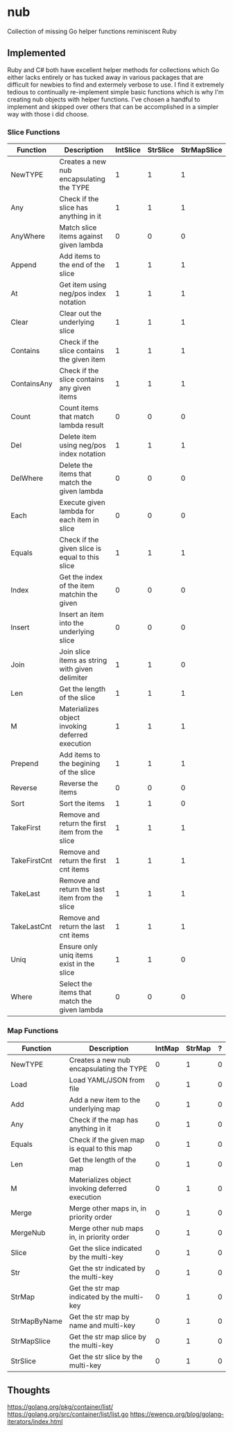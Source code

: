 # nub
Collection of missing Go helper functions reminiscent Ruby

## Implemented
Ruby and C# both have excellent helper methods for collections which Go either lacks entirely
or has tucked away in various packages that are difficult for newbies to find and extermely
verbose to use.  I find it extremely tedious to continually re-implement simple basic functions
which is why I'm creating nub objects with helper functions. I've chosen a handful to implement
and skipped over others that can be accomplished in a simpler way with those i did choose.

### Slice Functions
| Function     | Description                                     | IntSlice | StrSlice | StrMapSlice |
| ------------ | ----------------------------------------------- | -------- | -------- | ----------- |
| NewTYPE      | Creates a new nub encapsulating the TYPE        | 1        | 1        | 1           |
| Any          | Check if the slice has anything in it           | 1        | 1        | 1           |
| AnyWhere     | Match slice items against given lambda          | 0        | 0        | 0           |
| Append       | Add items to the end of the slice               | 1        | 1        | 1           |
| At           | Get item using neg/pos index notation           | 1        | 1        | 1           |
| Clear        | Clear out the underlying slice                  | 1        | 1        | 1           |
| Contains     | Check if the slice contains the given item      | 1        | 1        | 1           |
| ContainsAny  | Check if the slice contains any given items     | 1        | 1        | 1           |
| Count        | Count items that match lambda result            | 0        | 0        | 0           |
| Del          | Delete item using neg/pos index notation        | 1        | 1        | 1           |
| DelWhere     | Delete the items that match the given lambda    | 0        | 0        | 0           |
| Each         | Execute given lambda for each item in slice     | 0        | 0        | 0           |
| Equals       | Check if the given slice is equal to this slice | 1        | 1        | 1           |
| Index        | Get the index of the item matchin the given     | 0        | 0        | 0           |
| Insert       | Insert an item into the underlying slice        | 0        | 0        | 0           |
| Join         | Join slice items as string with given delimiter | 1        | 1        | 0           |
| Len          | Get the length of the slice                     | 1        | 1        | 1           |
| M            | Materializes object invoking deferred execution | 1        | 1        | 1           |
| Prepend      | Add items to the begining of the slice          | 1        | 1        | 1           |
| Reverse      | Reverse the items                               | 0        | 0        | 0           |
| Sort         | Sort the items                                  | 1        | 1        | 0           |
| TakeFirst    | Remove and return the first item from the slice | 1        | 1        | 1           |
| TakeFirstCnt | Remove and return the first cnt items           | 1        | 1        | 1           |
| TakeLast     | Remove and return the last item from the slice  | 1        | 1        | 1           |
| TakeLastCnt  | Remove and return the last cnt items            | 1        | 1        | 1           |
| Uniq         | Ensure only uniq items exist in the slice       | 1        | 1        | 0           |
| Where        | Select the items that match the given lambda    | 0        | 0        | 0           |

### Map Functions
| Function     | Description                                     | IntMap | StrMap | ? |
| ------------ | ----------------------------------------------- | -------- | -------- | ----------- |
| NewTYPE      | Creates a new nub encapsulating the TYPE        | 0        | 1        | 0           |
| Load         | Load YAML/JSON from file                        | 0        | 1        | 0           |
| Add          | Add a new item to the underlying map            | 0        | 1        | 0           |
| Any          | Check if the map has anything in it             | 0        | 1        | 0           |
| Equals       | Check if the given map is equal to this map     | 0        | 1        | 0           |
| Len          | Get the length of the map                       | 0        | 1        | 0           |
| M            | Materializes object invoking deferred execution | 0        | 1        | 0           |
| Merge        | Merge other maps in, in priority order          | 0        | 1        | 0           |
| MergeNub     | Merge other nub maps in, in priority order      | 0        | 1        | 0           |
| Slice        | Get the slice indicated by the multi-key        | 0        | 1        | 0           |
| Str          | Get the str indicated by the multi-key          | 0        | 1        | 0           |
| StrMap       | Get the str map indicated by the multi-key      | 0        | 1        | 0           |
| StrMapByName | Get the str map by name and multi-key           | 0        | 1        | 0           |
| StrMapSlice  | Get the str map slice by the multi-key          | 0        | 1        | 0           |
| StrSlice     | Get the str slice by the multi-key              | 0        | 1        | 0           |

## Thoughts
https://golang.org/pkg/container/list/
https://golang.org/src/container/list/list.go
https://ewencp.org/blog/golang-iterators/index.html
